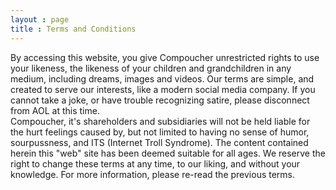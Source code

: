 ```yaml
---
layout : page
title : Terms and Conditions
---
```


<article class="cf pa3 pr4-ns ph5-ns ph3">
  <div class="fl w-100 w-50-ns pa3 f5 lh-copy measure">
   By accessing this website, you give Compoucher unrestricted rights to use
   your likeness, the likeness of your children and grandchildren in any
   medium, including dreams, images and videos. Our terms are simple, and
   created to serve our interests, like a modern social media company. If you
   cannot take a joke, or have trouble recognizing satire, please disconnect
   from AOL at this time.
  </div>
  
  <div class="fl w-100 w-50-ns pa3 f5 lh-copy measure">
   Compoucher, it's shareholders and subsidiaries will not be held liable for
   the hurt feelings caused by, but not limited to having no sense of
   humor, sourpussness, and ITS (Internet Troll Syndrome). The content
   contained herein this "web" site has been deemed suitable for all ages.
   We reserve the right to change these terms at any time, to our liking, and without your
   knowledge. For more information, please re-read the previous terms.

   </div>
</article>
